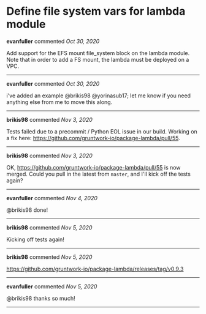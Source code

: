 # Define file system vars for lambda module

**evanfuller** commented *Oct 30, 2020*

Add support for the EFS mount file_system block on the lambda module. Note that in order to add a FS mount, the lambda must be deployed on a VPC.
<br />
***


**evanfuller** commented *Oct 30, 2020*

i've added an example @brikis98 @yorinasub17; let me know if you need anything else from me to move this along.
***

**brikis98** commented *Nov 3, 2020*

Tests failed due to a precommit / Python EOL issue in our build. Working on a fix here: https://github.com/gruntwork-io/package-lambda/pull/55.
***

**brikis98** commented *Nov 3, 2020*

OK, https://github.com/gruntwork-io/package-lambda/pull/55 is now merged. Could you pull in the latest from `master`, and I'll kick off the tests again?
***

**evanfuller** commented *Nov 4, 2020*

@brikis98 done!
***

**brikis98** commented *Nov 5, 2020*

Kicking off tests again!
***

**brikis98** commented *Nov 5, 2020*

https://github.com/gruntwork-io/package-lambda/releases/tag/v0.9.3
***

**evanfuller** commented *Nov 5, 2020*

@brikis98 thanks so much!
***


